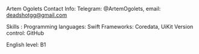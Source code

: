 Artem Ogolets
 Contact Info:
 Telegram: @ArtemOgolets, 
 email: deadshotgg@gmail.com

Skills :
   Programming languages: Swift
   Frameworks: Coredata, UiKit
   Version control: GitHub

 English level: B1

